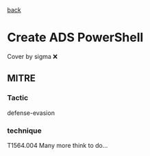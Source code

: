 [back](../index.md)
# Create ADS PowerShell
Cover by sigma :x: 
## MITRE
### Tactic
defense-evasion
### technique
T1564.004
Many more think to do...